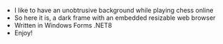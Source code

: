 * I like to have an unobtrusive background while playing chess online
* So here it is, a dark frame with an embedded resizable web browser
* Written in Windows Forms .NET8
* Enjoy!
